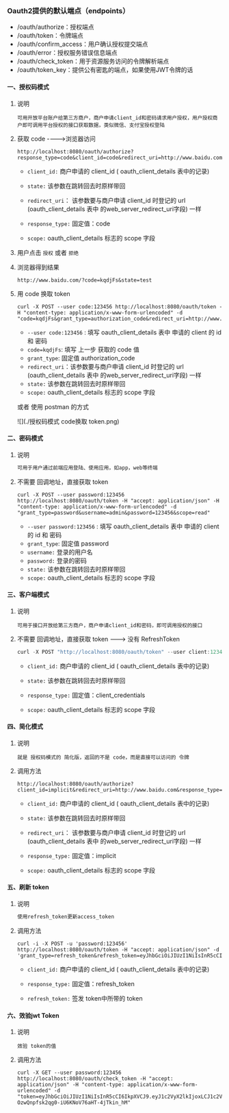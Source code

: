 ### Oauth2提供的默认端点（endpoints）
 + /oauth/authorize：授权端点
 + /oauth/token：令牌端点
 + /oauth/confirm_access：用户确认授权提交端点
 + /oauth/error：授权服务错误信息端点
 + /oauth/check_token：用于资源服务访问的令牌解析端点
 + /oauth/token_key：提供公有密匙的端点，如果使用JWT令牌的话

#### 一、授权码模式

1. 说明

   ```
   可用开放平台账户给第三方商户，商户申请client_id和密码请求用户授权，用户授权商户即可调用平台授权的接口获取数据，类似微信、支付宝授权登陆
   ```

2. 获取 code ---->浏览器访问

   ```http
   http://localhost:8080/oauth/authorize?response_type=code&client_id=code&redirect_uri=http://www.baidu.com&scope=read&state=test
   ```
   + ``client_id:``  商户申请的 client_id ( oauth_client_details 表中的记录)

   + ``state:`` 该参数在跳转回去时原样带回

   + ``redirect_uri``： 该参数要与商户申请 client_id 时登记的 url (oauth_client_details 表中 的web_server_redirect_uri字段) 一样

   + ``response_type:`` 固定值：code

   + ``scope:`` oauth_client_details 标志的 scope 字段

3. 用户点击 ``授权`` 或者 ``拒绝``

4. 浏览器得到结果

   ```http
   http://www.baidu.com/?code=kqdjFs&state=test
   ```

5. 用 code 换取 token

   ```http
   curl -X POST --user code:123456 http://localhost:8080/oauth/token -H "content-type: application/x-www-form-urlencoded" -d "code=kqdjFs&grant_type=authorization_code&redirect_uri=http://www.baidu.com&scope=read&state=test"
   ```
   
   +  ``--user code:123456`` : 填写 oauth_client_details 表中 申请的 client 的 id 和 密码
   + ``code=kqdjFs``: 填写 上一步 获取的 code 值
   + ``grant_type``:  固定值 authorization_code
   + ``redirect_uri``：该参数要与商户申请 client_id 时登记的 url (oauth_client_details 表中 的web_server_redirect_uri字段) 一样
   + ``state:`` 该参数在跳转回去时原样带回
   + ``scope:`` oauth_client_details 标志的 scope 字段
   
   或者 使用 postman 的方式
   
   ![](./授权码模式 code换取 token.png)

#### 二、密码模式

1. 说明

   ```java
   可用于用户通过前端应用登陆、使用应用，如app，web等终端
   ```

2. 不需要 回调地址，直接获取 token

   ```http
   curl -X POST --user password:123456 http://localhost:8080/oauth/token -H "accept: application/json" -H "content-type: application/x-www-form-urlencoded" -d "grant_type=password&username=admin&password=123456&scope=read"
   ```
    + ``--user password:123456`` : 填写 oauth_client_details 表中 申请的 client 的 id 和 密码
    + ``grant_type``:  固定值 password
    + ``username:``  登录的用户名
    + ``password:`` 登录的密码
    + ``state:`` 该参数在跳转回去时原样带回
    + ``scope:`` oauth_client_details 标志的 scope 字段


#### 三、客户端模式

1. 说明

   ```
   可用于接口开放给第三方商户，商户申请client_id和密码，即可调用授权的接口
   ```

2. 不需要 回调地址，直接获取 token ---> 没有 RefreshToken

   ```java
   curl -X POST "http://localhost:8080/oauth/token" --user client:123456 -d "grant_type=client_credentials&scope=read&&state=test"
   ```
      + ``client_id:``  商户申请的 client_id ( oauth_client_details 表中的记录)
   
      + ``state:`` 该参数在跳转回去时原样带回
   
      + ``response_type:`` 固定值：client_credentials
   
      + ``scope:`` oauth_client_details 标志的 scope 字段
   
   


#### 四、简化模式

1. 说明

   ```
   就是 授权码模式的 简化版，返回的不是 code，而是直接可以访问的 令牌
   ```

2. 调用方法

   ```http
   http://localhost:8080/oauth/authorize?client_id=implicit&redirect_uri=http://www.baidu.com&response_type=implicit&scope=read&state=test
   ```
   + ``client_id:``  商户申请的 client_id ( oauth_client_details 表中的记录)

   + ``state:`` 该参数在跳转回去时原样带回

   + ``redirect_uri``： 该参数要与商户申请 client_id 时登记的 url (oauth_client_details 表中 的web_server_redirect_uri字段) 一样

   + ``response_type:`` 固定值：implicit

   + ``scope:`` oauth_client_details 标志的 scope 字段

#### 五、刷新 token

1. 说明

   ```java
   使用refresh_token更新access_token
   ```

2. 调用方法

   ```http
   curl -i -X POST -u 'password:123456'  http://localhost:8080/oauth/token -H "accept: application/json" -d 'grant_type=refresh_token&refresh_token=eyJhbGciOiJIUzI1NiIsInR5cCI6IkpXVCJ9.eyJ1c2VyX2lkIjoxLCJ1c2VyX25hbWUiOiJhZG1pbiIsInNjb3BlIjpbInJlYWQiXSwiYXRpIjoiNjFhOTBmNmItMDU4NC00OTU2LWI4ZmYtZjc5MWY1Zjk1YTMzIiwiZXhwIjoxNTkxOTM3MzI1LCJhdXRob3JpdGllcyI6WyJST0xFX1RFU1QiLCJST0xFX0FETUlOIl0sImp0aSI6IjhkY2Q4MWNjLTZiZDktNDMzMy1hYWJhLTFkODI5OThlNjZmNSIsImNsaWVudF9pZCI6InBhc3N3b3JkIiwidXNlcm5hbWUiOiJhZG1pbiJ9.iGHUDIesPBr2fm9wRCeLFsQjanR8AjhqXaMxBAr1rB8'
   ```
   + ``client_id:``  商户申请的 client_id ( oauth_client_details 表中的记录)

   + ``response_type:`` 固定值：refresh_token

   + ``refresh_token:`` 签发 token中所带的 token

#### 六、效验jwt Token

1. 说明

   ```
   效验 token的值
   ```

   

2. 调用方法

   ```http
   curl -X GET --user password:123456 http://localhost:8080/oauth/check_token -H "accept: application/json" -H "content-type: application/x-www-form-urlencoded" -d "token=eyJhbGciOiJIUzI1NiIsInR5cCI6IkpXVCJ9.eyJ1c2VyX2lkIjoxLCJ1c2VyX25hbWUiOiJhZG1pbiIsInNjb3BlIjpbInJlYWQiXSwiZXhwIjoxNjAyMTI4Mjg2LCJhdXRob3JpdGllcyI6WyJST0xFX1RFU1QiLCJST0xFX0FETUlOIl0sImp0aSI6IjUwZmYzNzNjLTc2MWYtNDcyOS04ZDJhLWY1N2I2NmY2Nzc2ZSIsImNsaWVudF9pZCI6InBhc3N3b3JkIiwidXNlcm5hbWUiOiJhZG1pbiJ9.Ev3628-OzwQnpfsk2qg0-iU6KNoV76aHT-4jTkin_hM" 
   ```

